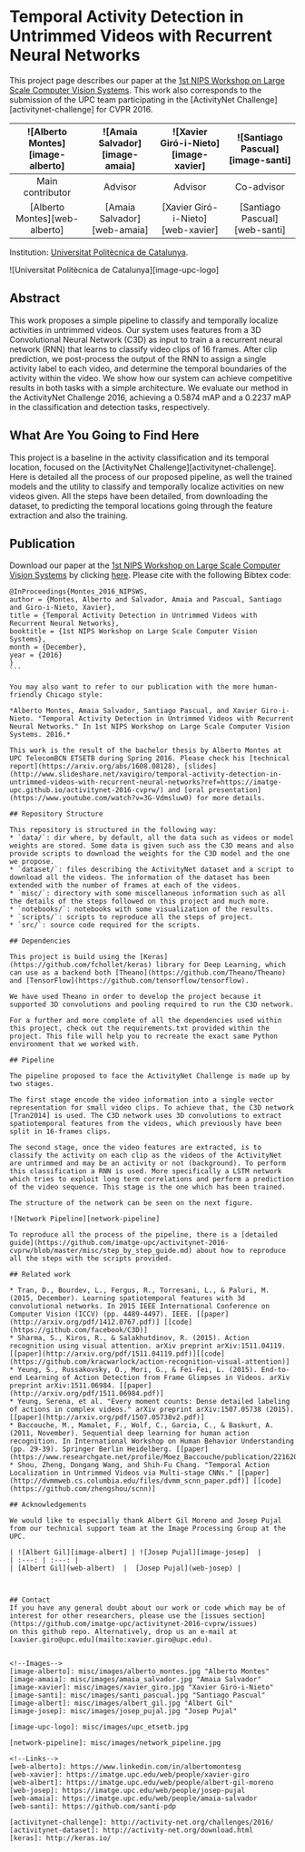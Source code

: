 # Temporal Activity Detection in Untrimmed Videos with Recurrent Neural Networks

This project page describes our paper at the [1st NIPS Workshop on Large Scale Computer Vision Systems](https://sites.google.com/site/largescalecvsystems/cfp/index). This work also corresponds to the submission of the UPC team participating in the [ActivityNet Challenge][activitynet-challenge] for CVPR 2016.

| ![Alberto Montes][image-alberto] | ![Amaia Salvador][image-amaia] | ![Xavier Giró-i-Nieto][image-xavier] | ![Santiago Pascual][image-santi] |
| :---: | :---: | :---: | :---: |
| Main contributor | Advisor | Advisor | Co-advisor |
| [Alberto Montes][web-alberto] | [Amaia Salvador][web-amaia] | [Xavier Giró-i-Nieto][web-xavier] | [Santiago Pascual][web-santi] |

Institution: [Universitat Politècnica de Catalunya](http://www.upc.edu).

![Universitat Politècnica de Catalunya][image-upc-logo]


## Abstract

This work proposes a simple pipeline to classify and temporally localize activities in untrimmed videos. Our system uses features from a 3D Convolutional Neural Network (C3D) as input to train a a recurrent neural network (RNN) that learns to classify video clips of 16 frames. After clip prediction, we post-process the output of the RNN to assign a single activity label to each video, and determine the temporal boundaries of the activity within the video. We show how our system can achieve competitive results in both tasks with a simple architecture. We evaluate our method in the ActivityNet Challenge 2016, achieving a 0.5874 mAP and a 0.2237 mAP in the classification and detection tasks, respectively.

## What Are You Going to Find Here

This project is a baseline in the activity classification and its temporal location, focused on the [ActivityNet Challenge][activitynet-challenge]. Here is detailed all the process of our proposed pipeline, as well the trained models and the utility to classify and temporally localize activities on new videos given. All the steps have been detailed, from downloading the dataset, to predicting the temporal locations going through the feature extraction and also the training.

## Publication

Download our paper at the [1st NIPS Workshop on Large Scale Computer Vision Systems](https://sites.google.com/site/largescalecvsystems/cfp/index) by clicking [here](https://github.com/imatge-upc/activitynet-2016-cvprw/raw/master/temporal-activity-detection.pdf). Please cite with the following Bibtex code:

````
@InProceedings{Montes_2016_NIPSWS,
author = {Montes, Alberto and Salvador, Amaia and Pascual, Santiago and Giro-i-Nieto, Xavier},
title = {Temporal Activity Detection in Untrimmed Videos with Recurrent Neural Networks},
booktitle = {1st NIPS Workshop on Large Scale Computer Vision Systems},
month = {December},
year = {2016}
}
```

You may also want to refer to our publication with the more human-friendly Chicago style:

*Alberto Montes, Amaia Salvador, Santiago Pascual, and Xavier Giro-i-Nieto. "Temporal Activity Detection in Untrimmed Videos with Recurrent Neural Networks." In 1st NIPS Workshop on Large Scale Computer Vision Systems. 2016.*

This work is the result of the bachelor thesis by Alberto Montes at UPC TelecomBCN ETSETB during Spring 2016. Please check his [technical report](https://arxiv.org/abs/1608.08128), [slides](http://www.slideshare.net/xavigiro/temporal-activity-detection-in-untrimmed-videos-with-recurrent-neural-networks?ref=https://imatge-upc.github.io/activitynet-2016-cvprw/) and [oral presentation](https://www.youtube.com/watch?v=3G-Vdmsluw0) for more details.

## Repository Structure

This repository is structured in the following way:
* `data/`: dir where, by default, all the data such as videos or model weights are stored. Some data is given such ass the C3D means and also provide scripts to download the weights for the C3D model and the one we propose.
* `dataset/`: files describing the ActivityNet dataset and a script to download all the videos. The information of the dataset has been extended with the number of frames at each of the videos.
* `misc/`: directory with some miscellaneous information such as all the details of the steps followed on this project and much more.
* `notebooks/`: notebooks with some visualization of the results.
* `scripts/`: scripts to reproduce all the steps of project.
* `src/`: source code required for the scripts.

## Dependencies

This project is build using the [Keras](https://github.com/fchollet/keras) library for Deep Learning, which can use as a backend both [Theano](https://github.com/Theano/Theano)
and [TensorFlow](https://github.com/tensorflow/tensorflow).

We have used Theano in order to develop the project because it supported 3D convolutions and pooling required to run the C3D network.

For a further and more complete of all the dependencies used within this project, check out the requirements.txt provided within the project. This file will help you to recreate the exact same Python environment that we worked with.

## Pipeline

The pipeline proposed to face the ActivityNet Challenge is made up by two stages.

The first stage encode the video information into a single vector representation for small video clips. To achieve that, the C3D network [Tran2014] is used. The C3D network uses 3D convolutions to extract spatiotemporal features from the videos, which previously have been split in 16-frames clips.

The second stage, once the video features are extracted, is to classify the activity on each clip as the videos of the ActivityNet are untrimmed and may be an activity or not (background). To perform this classification a RNN is used. More specifically a LSTM network which tries to exploit long term correlations and perform a prediction of the video sequence. This stage is the one which has been trained.

The structure of the network can be seen on the next figure.

![Network Pipeline][network-pipeline]

To reproduce all the process of the pipeline, there is a [detailed guide](https://github.com/imatge-upc/activitynet-2016-cvprw/blob/master/misc/step_by_step_guide.md) about how to reproduce all the steps with the scripts provided.

## Related work

* Tran, D., Bourdev, L., Fergus, R., Torresani, L., & Paluri, M. (2015, December). Learning spatiotemporal features with 3d convolutional networks. In 2015 IEEE International Conference on Computer Vision (ICCV) (pp. 4489-4497). IEEE. [[paper](http://arxiv.org/pdf/1412.0767.pdf)] [[code](https://github.com/facebook/C3D)]
* Sharma, S., Kiros, R., & Salakhutdinov, R. (2015). Action recognition using visual attention. arXiv preprint arXiv:1511.04119. [[paper](http://arxiv.org/pdf/1511.04119.pdf)][[code](https://github.com/kracwarlock/action-recognition-visual-attention)]
* Yeung, S., Russakovsky, O., Mori, G., & Fei-Fei, L. (2015). End-to-end Learning of Action Detection from Frame Glimpses in Videos. arXiv preprint arXiv:1511.06984. [[paper](http://arxiv.org/pdf/1511.06984.pdf)]
* Yeung, Serena, et al. "Every moment counts: Dense detailed labeling of actions in complex videos." arXiv preprint arXiv:1507.05738 (2015).[[paper](http://arxiv.org/pdf/1507.05738v2.pdf)]
* Baccouche, M., Mamalet, F., Wolf, C., Garcia, C., & Baskurt, A. (2011, November). Sequential deep learning for human action recognition. In International Workshop on Human Behavior Understanding (pp. 29-39). Springer Berlin Heidelberg. [[paper](https://www.researchgate.net/profile/Moez_Baccouche/publication/221620711_Sequential_Deep_Learning_for_Human_Action_Recognition/links/53eca3470cf250c8947cd686.pdf)]
* Shou, Zheng, Dongang Wang, and Shih-Fu Chang. "Temporal Action Localization in Untrimmed Videos via Multi-stage CNNs." [[paper](http://dvmmweb.cs.columbia.edu/files/dvmm_scnn_paper.pdf)] [[code](https://github.com/zhengshou/scnn)]

## Acknowledgements

We would like to especially thank Albert Gil Moreno and Josep Pujal from our technical support team at the Image Processing Group at the UPC.

| ![Albert Gil][image-albert] | ![Josep Pujal][image-josep]  |
| :---: | :---: |
| [Albert Gil](web-albert)  |  [Josep Pujal](web-josep) |



## Contact
If you have any general doubt about our work or code which may be of interest for other researchers, please use the [issues section](https://github.com/imatge-upc/activitynet-2016-cvprw/issues)
on this github repo. Alternatively, drop us an e-mail at [xavier.giro@upc.edu](mailto:xavier.giro@upc.edu).


<!--Images-->
[image-alberto]: misc/images/alberto_montes.jpg "Alberto Montes"
[image-amaia]: misc/images/amaia_salvador.jpg "Amaia Salvador"
[image-xavier]: misc/images/xavier_giro.jpg "Xavier Giró-i-Nieto"
[image-santi]: misc/images/santi_pascual.jpg "Santiago Pascual"
[image-albert]: misc/images/albert_gil.jpg "Albert Gil"
[image-josep]: misc/images/josep_pujal.jpg "Josep Pujal"

[image-upc-logo]: misc/images/upc_etsetb.jpg

[network-pipeline]: misc/images/network_pipeline.jpg

<!--Links-->
[web-alberto]: https://www.linkedin.com/in/albertomontesg
[web-xavier]: https://imatge.upc.edu/web/people/xavier-giro
[web-albert]: https://imatge.upc.edu/web/people/albert-gil-moreno
[web-josep]: https://imatge.upc.edu/web/people/josep-pujal
[web-amaia]: https://imatge.upc.edu/web/people/amaia-salvador
[web-santi]: https://github.com/santi-pdp

[activitynet-challenge]: http://activity-net.org/challenges/2016/
[activitynet-dataset]: http://activity-net.org/download.html
[keras]: http://keras.io/

